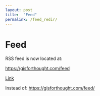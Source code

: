 ```yaml
---
layout: post
title:  "Feed"
permalink: /feed_redir/
---
```

# Feed

RSS feed is now located at:

https://gisforthought.com/feed

[Link](https://gisforthought.com/feed)

Instead of:
https://gisforthought.com/feed/